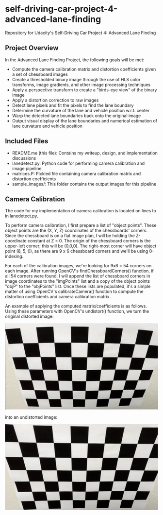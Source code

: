 # self-driving-car-project-4-advanced-lane-finding
Repository for Udacity's Self-Driving Car Project 4: Advanced Lane Finding

Project Overview
---
In the Advanced Lane Finding Project, the following goals will be met:

* Compute the camera calibration matrix and distortion coefficients given a set of chessboard images
* Create a thresholded binary image through the use of HLS color transforms, image gradients, and other image processing techniques
* Apply a perspective transform to create a "birds-eye view" of the binary image
* Apply a distortion correction to raw images
* Detect lane pixels and fit the pixels to find the lane boundary
* Determine the curvature of the lane and vehicle position w.r.t. center
* Warp the detected lane boundaries back onto the original image
* Output visual display of the lane boundaries and numerical estimation of lane curvature and vehicle position

[image1]: ./sample_images/distort.jpg "Distorted"
[image2]: ./sample_images/undistort.jpg "Undistorted"

Included Files
---
* README.me (this file): Contains my writeup, design, and implementation discussions
* lanedetect.py: Python code for performing camera calibration and image pipeline
* matrices.P: Pickled file containing camera calibration matrix and distortion coefficients
* sample_images/: This folder contains the output images for this pipeline    

Camera Calibration
---
The code for my implementation of camera calibration is located on lines <start number> to <end number> in lanedetect.py.

To perform camera calibration, I first prepare a list of "object points".  These object points are the (X, Y, Z) coordinates of the chessboards' corners.  Since the chessboard is on a flat image plan, I will be holding the Z-coordinate constant at Z = 0.  The origin of the chessboard corners is the upper-left corner; this will be (0,0,0).  The right-most corner will have object point (8, 5, 0), as there are 9 x 6 chessboard corners and we'll be using 0-indexing.

For each of the calibration images, we're looking for 9x6 = 54 corners on each image.  After running OpenCV's findChessboardCorners() function, if all 54 corners were found, I will append the list of chessboard corners in image coordinates to the "imgPoints" list and a copy of the object points "objP" to the "objPoints" list.  Once these lists are populated, it's a simple matter of using OpenCV's calibrateCamera() function to compute the distortion coefficients and camera calibration matrix.

An example of applying the computed matrix/coefficients is as follows.  Using these parameters with OpenCV's undistort() function, we turn the original distorted image:

![Distorted Image][image1]

into an undistorted image:

![Undistorted Image][image2]              
